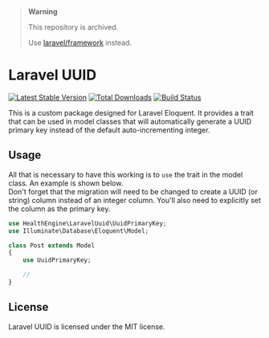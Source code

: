 > **Warning**
>
> This repository is archived.
>
> Use [laravel/framework](https://github.com/laravel/framework) instead.

# Laravel UUID

[![Latest Stable Version](https://poser.pugx.org/healthengine/laravel-uuid/version)](https://packagist.org/packages/healthengine/laravel-uuid)
[![Total Downloads](https://poser.pugx.org/healthengine/laravel-uuid/downloads)](https://packagist.org/packages/healthengine/laravel-uuid)
[![Build Status](https://travis-ci.com/HealthEngineAU/laravel-uuid.svg?branch=master)](https://travis-ci.com/HealthEngineAU/laravel-uuid)

This is a custom package designed for Laravel Eloquent. It provides a trait that can be used in model classes that will
automatically generate a UUID primary key instead of the default auto-incrementing integer.

## Usage

All that is necessary to have this working is to `use` the trait in the model class. An example is shown below.  
Don't forget that the migration will need to be changed to create a UUID (or string) column instead of an integer
column. You'll also need to explicitly set the column as the primary key.

```php
use HealthEngine\LaravelUuid\UuidPrimaryKey;
use Illuminate\Database\Eloquent\Model;

class Post extends Model
{
    use UuidPrimaryKey;

    //
}
```

## License

Laravel UUID is licensed under the MIT license.

